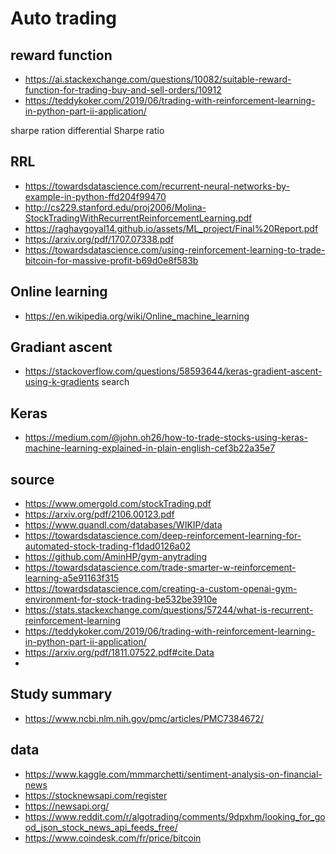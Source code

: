 # Auto trading

## reward function
- https://ai.stackexchange.com/questions/10082/suitable-reward-function-for-trading-buy-and-sell-orders/10912
- https://teddykoker.com/2019/06/trading-with-reinforcement-learning-in-python-part-ii-application/

sharpe ration
differential Sharpe ratio

## RRL
- https://towardsdatascience.com/recurrent-neural-networks-by-example-in-python-ffd204f99470
- http://cs229.stanford.edu/proj2006/Molina-StockTradingWithRecurrentReinforcementLearning.pdf
- https://raghavgoyal14.github.io/assets/ML_project/Final%20Report.pdf
- https://arxiv.org/pdf/1707.07338.pdf
- https://towardsdatascience.com/using-reinforcement-learning-to-trade-bitcoin-for-massive-profit-b69d0e8f583b

## Online learning
- https://en.wikipedia.org/wiki/Online_machine_learning

## Gradiant ascent
- https://stackoverflow.com/questions/58593644/keras-gradient-ascent-using-k-gradients
search

## Keras
- https://medium.com/@john.oh26/how-to-trade-stocks-using-keras-machine-learning-explained-in-plain-english-cef3b22a35e7

## source
- https://www.omergold.com/stockTrading.pdf
- https://arxiv.org/pdf/2106.00123.pdf
- https://www.quandl.com/databases/WIKIP/data
- https://towardsdatascience.com/deep-reinforcement-learning-for-automated-stock-trading-f1dad0126a02
- https://github.com/AminHP/gym-anytrading
- https://towardsdatascience.com/trade-smarter-w-reinforcement-learning-a5e91163f315
- https://towardsdatascience.com/creating-a-custom-openai-gym-environment-for-stock-trading-be532be3910e
- https://stats.stackexchange.com/questions/57244/what-is-recurrent-reinforcement-learning
- https://teddykoker.com/2019/06/trading-with-reinforcement-learning-in-python-part-ii-application/
- https://arxiv.org/pdf/1811.07522.pdf#cite.Data
- 
## Study summary
- https://www.ncbi.nlm.nih.gov/pmc/articles/PMC7384672/

## data
- https://www.kaggle.com/mmmarchetti/sentiment-analysis-on-financial-news
- https://stocknewsapi.com/register
- https://newsapi.org/
- https://www.reddit.com/r/algotrading/comments/9dpxhm/looking_for_good_json_stock_news_api_feeds_free/
- https://www.coindesk.com/fr/price/bitcoin
